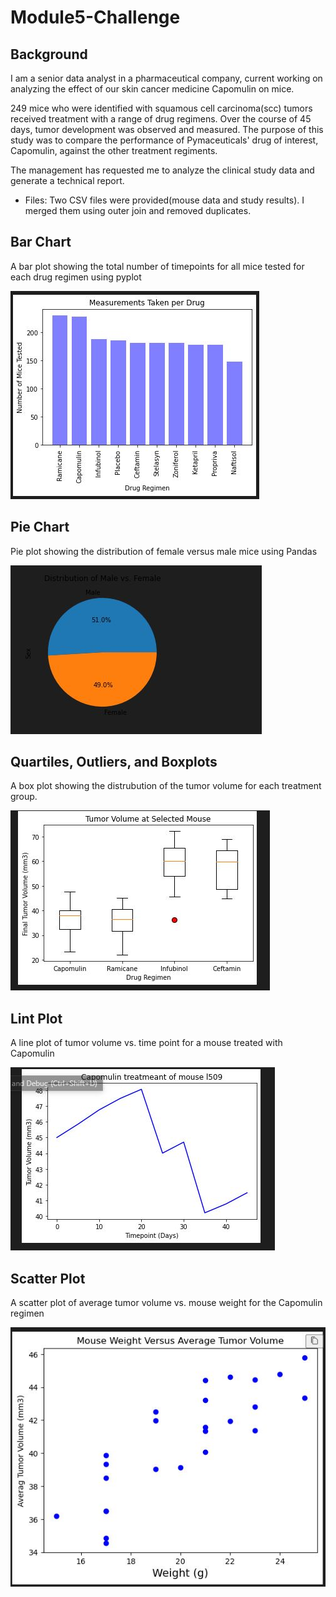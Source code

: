 # Module5-Challenge
## Background

I am a senior data analyst in a pharmaceutical company, current working on analyzing the effect of our skin cancer medicine Capomulin on mice. 

249 mice who were identified with squamous cell carcinoma(scc) tumors received treatment with a range of drug regimens. Over the course of 45 days, tumor development was observed and measured. The purpose of this study was to compare the performance of Pymaceuticals' drug of interest, Capomulin, against the other treatment regiments.

The management has requested me to analyze the clinical study data and generate a technical report.

- Files: Two CSV files were provided(mouse data and study results). I merged them using outer join and removed duplicates.

## Bar Chart 
A bar plot showing the total number of timepoints for all mice tested for each drug regimen using pyplot

![](images/bar_1.JPG)

## Pie Chart
Pie plot showing the distribution of female versus male mice using Pandas

![](images/pie_1.JPG)

## Quartiles, Outliers, and Boxplots
 A box plot showing the distrubution of the tumor volume for each treatment group.

 ![](images/boxplot.JPG)

## Lint Plot
A line plot of tumor volume vs. time point for a mouse treated with Capomulin

![](images/linechart.JPG)

## Scatter Plot
A scatter plot of average tumor volume vs. mouse weight for the Capomulin regimen

![](images/scatter_plot.JPG)


















